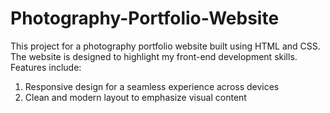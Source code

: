 # Photography-Portfolio-Website
This project for a photography portfolio website built using HTML and CSS. The website is designed to highlight my front-end development skills.
Features include:
1. Responsive design for a seamless experience across devices
2. Clean and modern layout to emphasize visual content

